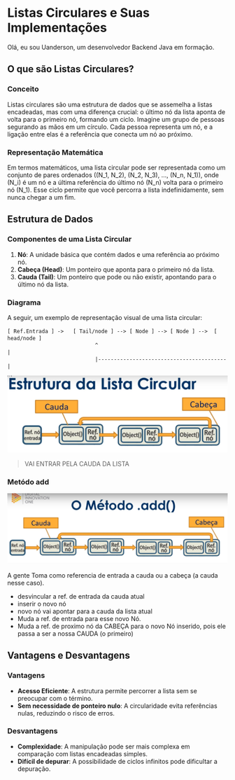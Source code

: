 # Listas Circulares e Suas Implementações

Olá, eu sou Uanderson, um desenvolvedor Backend Java em formação.

## O que são Listas Circulares?

### Conceito

Listas circulares são uma estrutura de dados que se assemelha a listas encadeadas, mas com uma diferença crucial: o último nó da lista aponta de volta para o primeiro nó, formando um ciclo. Imagine um grupo de pessoas segurando as mãos em um círculo. Cada pessoa representa um nó, e a ligação entre elas é a referência que conecta um nó ao próximo.

### Representação Matemática

Em termos matemáticos, uma lista circular pode ser representada como um conjunto de pares ordenados \((N_1, N_2), (N_2, N_3), ..., (N_n, N_1)\), onde \(N_i\) é um nó e a última referência do último nó \(N_n\) volta para o primeiro nó \(N_1\). Esse ciclo permite que você percorra a lista indefinidamente, sem nunca chegar a um fim.

## Estrutura de Dados

### Componentes de uma Lista Circular

1. **Nó**: A unidade básica que contém dados e uma referência ao próximo nó.
2. **Cabeça (Head)**: Um ponteiro que aponta para o primeiro nó da lista.
3. **Cauda (Tail)**: Um ponteiro que pode ou não existir, apontando para o último nó da lista.

### Diagrama

A seguir, um exemplo de representação visual de uma lista circular:

```
[ Ref.Entrada ] ->   [ Tail/node ] --> [ Node ] --> [ Node ] -->  [ head/node ]
                            ^                                         |
                            |-----------------------------------------|
```

![Lista_Circular](../../img/lista-circular-001.png)

> VAI ENTRAR PELA CAUDA DA LISTA

### Metódo add

![Lista_Circular](../../img/lista-circular-002.png)

A gente Toma como referencia  de entrada a cauda ou a cabeça (a cauda nesse caso).

- desvincular a ref. de entrada da cauda atual
- inserir o novo nó
- novo nó vai apontar para a cauda da lista atual
- Muda a ref. de entrada para esse novo Nó.
- Muda a ref. de proximo nó da CABEÇA para o novo Nó inserido, pois ele passa a ser a nossa CAUDA (o primeiro)

## Vantagens e Desvantagens

### Vantagens

- **Acesso Eficiente**: A estrutura permite percorrer a lista sem se preocupar com o término.
- **Sem necessidade de ponteiro nulo**: A circularidade evita referências nulas, reduzindo o risco de erros.

### Desvantagens

- **Complexidade**: A manipulação pode ser mais complexa em comparação com listas encadeadas simples.
- **Difícil de depurar**: A possibilidade de ciclos infinitos pode dificultar a depuração.

